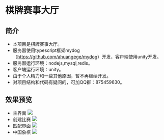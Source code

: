 棋牌赛事大厅
===========================


## 简介

* 本项目是棋牌赛事大厅。
* 服务器使用typescript框架mydog（<https://github.com/ahuangege/mydog>）开发，客户端使用unity开发。
* 服务器运行环境：nodejs,mysql,redis。
* 客户端运行环境：unity。
* 由于个人精力和一些其他原因，暂不再继续开发。
* 对项目结构和代码有疑问的，可加QQ群：875459630。

## 效果预览
* 主界面
![](https://github.com/ahuangege/qipai/blob/master/main.png)
* 创建比赛
![](https://github.com/ahuangege/qipai/blob/master/create.png)
* 匹配界面
![](https://github.com/ahuangege/qipai/blob/master/match.png)
* 中国象棋
![](https://github.com/ahuangege/qipai/blob/master/game.png)
